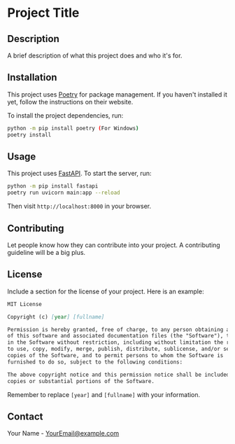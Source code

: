 
# Project Title

## Description

A brief description of what this project does and who it's for.

## Installation

This project uses [Poetry](https://python-poetry.org/) for package management. If you haven't installed it yet, follow the instructions on their website.

To install the project dependencies, run:

```sh
python -m pip install poetry (For Windows)
poetry install
```

## Usage

This project uses [FastAPI](https://fastapi.tiangolo.com/). To start the server, run:

```sh
python -m pip install fastapi
poetry run uvicorn main:app --reload
```

Then visit `http://localhost:8000` in your browser.

## Contributing

Let people know how they can contribute into your project. A contributing guideline will be a big plus.

## License

Include a section for the license of your project. Here is an example:

```markdown
MIT License

Copyright (c) [year] [fullname]

Permission is hereby granted, free of charge, to any person obtaining a copy
of this software and associated documentation files (the "Software"), to deal
in the Software without restriction, including without limitation the rights
to use, copy, modify, merge, publish, distribute, sublicense, and/or sell
copies of the Software, and to permit persons to whom the Software is
furnished to do so, subject to the following conditions:

The above copyright notice and this permission notice shall be included in all
copies or substantial portions of the Software.
```

Remember to replace `[year]` and `[fullname]` with your information.

## Contact

Your Name - YourEmail@example.com
